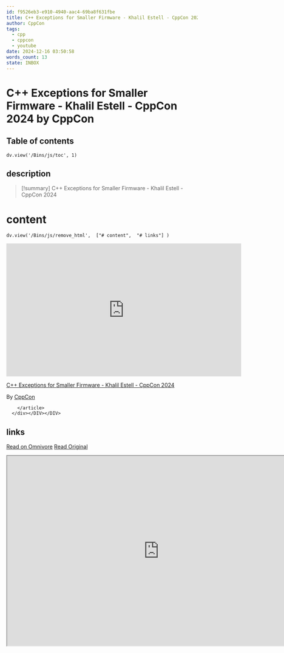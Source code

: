 ```yaml
---
id: f9526eb3-e910-4940-aac4-69ba8f631fbe
title: C++ Exceptions for Smaller Firmware - Khalil Estell - CppCon 2024
author: CppCon
tags:
  - cpp
  - cppcon
  - youtube
date: 2024-12-16 03:50:58
words_count: 13
state: INBOX
---
```


# C++ Exceptions for Smaller Firmware - Khalil Estell - CppCon 2024 by CppCon
## Table of contents
```dataviewjs 
dv.view('/Bins/js/toc', 1) 
```


## description
>[!summary] 
> C++ Exceptions for Smaller Firmware - Khalil Estell - CppCon 2024


# content
```dataviewjs 
dv.view('/Bins/js/remove_html',  ["# content",  "# links"] ) 
```
<DIV id="readability-content"><DIV data-omnivore-anchor-idx="1" class="page" id="readability-page-1"><div data-omnivore-anchor-idx="2">
        <article data-omnivore-anchor-idx="3" id="_omnivore_youtube">
          <iframe data-omnivore-anchor-idx="4" id="_omnivore_youtube_video" width="619.4690265486726" height="350" src="https://www.youtube.com/embed/bY2FlayomlE" title="C++ Exceptions for Smaller Firmware - Khalil Estell - CppCon 2024" frameborder="0" allow="accelerometer; autoplay; clipboard-write; encrypted-media; gyroscope; picture-in-picture" allowfullscreen></iframe>
          <p data-omnivore-anchor-idx="5"><a data-omnivore-anchor-idx="6" href="https://www.youtube.com/watch?v=bY2FlayomlE" target="_blank">C++ Exceptions for Smaller Firmware - Khalil Estell - CppCon 2024</a></p>
          <p data-omnivore-anchor-idx="7" itemscope itemprop="author" itemtype="http://schema.org/Person">By <a data-omnivore-anchor-idx="8" href="https://www.youtube.com/@CppCon" target="_blank">CppCon</a></p>
          
        </article>
      </div></DIV></DIV>



# links
[Read on Omnivore](https://omnivore.app/me/https-www-youtube-com-watch-v-b-y-2-flayoml-e-193cd2953bc)
[Read Original](https://www.youtube.com/watch?v=bY2FlayomlE)

<iframe src="https://www.youtube.com/watch?v=bY2FlayomlE"  width="800" height="500"></iframe>
